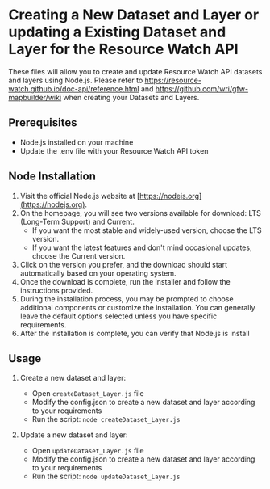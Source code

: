 # Creating a New Dataset and Layer or updating a Existing Dataset and Layer for the Resource Watch API

These files will allow you to create and update Resource Watch API datasets and layers using Node.js. Please refer to https://resource-watch.github.io/doc-api/reference.html and https://github.com/wri/gfw-mapbuilder/wiki when creating your Datasets and Layers.

## Prerequisites

- Node.js installed on your machine
- Update the .env file with your Resource Watch API token

## Node Installation

1. Visit the official Node.js website at [https://nodejs.org](https://nodejs.org).
2. On the homepage, you will see two versions available for download: LTS (Long-Term Support) and Current.
   - If you want the most stable and widely-used version, choose the LTS version.
   - If you want the latest features and don't mind occasional updates, choose the Current version.
3. Click on the version you prefer, and the download should start automatically based on your operating system.
4. Once the download is complete, run the installer and follow the instructions provided.
5. During the installation process, you may be prompted to choose additional components or customize the installation. You can generally leave the default options selected unless you have specific requirements.
6. After the installation is complete, you can verify that Node.js is install

## Usage

1. Create a new dataset and layer:

   - Open `createDataset_Layer.js` file
   - Modify the config.json to create a new dataset and layer according to your requirements
   - Run the script: `node createDataset_Layer.js`

2. Update a new dataset and layer:
   - Open `updateDataset_Layer.js` file
   - Modify the config.json to create a new dataset and layer according to your requirements
   - Run the script: `node updateDataset_Layer.js`
